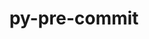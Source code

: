---
title: "py-pre-commit"
layout: cache
categories: [package, develop]
meta: {"versions": ["2.20.0"], "compilers": ["gcc@=11.1.0"], "oss": ["ubuntu20.04"], "platforms": ["linux"], "targets": ["ppc64le", "x86_64_v3"], "stacks": ["data-vis-sdk", "e4s", "e4s-power"], "num_specs": 16, "num_specs_by_stack": {"e4s-power": 6, "data-vis-sdk": 6, "e4s": 4}}
spec_details: [{"hash": "wyo6ztfi6fct5sxriziyrp3nx3no3pfj", "compiler": "gcc@=11.1.0", "versions": ["2.20.0"], "os": "ubuntu20.04", "platform": "linux", "target": "ppc64le", "variants": ["build_system=python_pip"], "stacks": ["e4s-power"], "size": "-", "tarball": "https://binaries.spack.io/develop/build_cache/linux-ubuntu20.04-ppc64le/gcc-11.1.0/py-pre-commit-2.20.0/linux-ubuntu20.04-ppc64le-gcc-11.1.0-py-pre-commit-2.20.0-wyo6ztfi6fct5sxriziyrp3nx3no3pfj.spack"}, {"hash": "62yq7lss7y7pha62rpz6ficszhgws5xk", "compiler": "gcc@=11.1.0", "versions": ["2.20.0"], "os": "ubuntu20.04", "platform": "linux", "target": "ppc64le", "variants": ["build_system=python_pip"], "stacks": ["e4s-power"], "size": "-", "tarball": "https://binaries.spack.io/develop/build_cache/linux-ubuntu20.04-ppc64le/gcc-11.1.0/py-pre-commit-2.20.0/linux-ubuntu20.04-ppc64le-gcc-11.1.0-py-pre-commit-2.20.0-62yq7lss7y7pha62rpz6ficszhgws5xk.spack"}, {"hash": "4tai3rchyxxdeff47m3m35ae7b65yjhp", "compiler": "gcc@=11.1.0", "versions": ["2.20.0"], "os": "ubuntu20.04", "platform": "linux", "target": "ppc64le", "variants": ["build_system=python_pip"], "stacks": ["e4s-power"], "size": "-", "tarball": "https://binaries.spack.io/develop/build_cache/linux-ubuntu20.04-ppc64le/gcc-11.1.0/py-pre-commit-2.20.0/linux-ubuntu20.04-ppc64le-gcc-11.1.0-py-pre-commit-2.20.0-4tai3rchyxxdeff47m3m35ae7b65yjhp.spack"}, {"hash": "zbq4nufsk6abha3awtnijvj4g4jwmrfd", "compiler": "gcc@=11.1.0", "versions": ["2.20.0"], "os": "ubuntu20.04", "platform": "linux", "target": "ppc64le", "variants": ["build_system=python_pip"], "stacks": ["e4s-power"], "size": "-", "tarball": "https://binaries.spack.io/develop/build_cache/linux-ubuntu20.04-ppc64le/gcc-11.1.0/py-pre-commit-2.20.0/linux-ubuntu20.04-ppc64le-gcc-11.1.0-py-pre-commit-2.20.0-zbq4nufsk6abha3awtnijvj4g4jwmrfd.spack"}, {"hash": "y5dz6eon2keg2jpjxjzmqizcvcp3xkl4", "compiler": "gcc@=11.1.0", "versions": ["2.20.0"], "os": "ubuntu20.04", "platform": "linux", "target": "ppc64le", "variants": ["build_system=python_pip"], "stacks": ["e4s-power"], "size": "-", "tarball": "https://binaries.spack.io/develop/build_cache/linux-ubuntu20.04-ppc64le/gcc-11.1.0/py-pre-commit-2.20.0/linux-ubuntu20.04-ppc64le-gcc-11.1.0-py-pre-commit-2.20.0-y5dz6eon2keg2jpjxjzmqizcvcp3xkl4.spack"}, {"hash": "zwyq2lxwg6h7madbwplbqcgidjmwy4ab", "compiler": "gcc@=11.1.0", "versions": ["2.20.0"], "os": "ubuntu20.04", "platform": "linux", "target": "ppc64le", "variants": ["build_system=python_pip"], "stacks": ["e4s-power"], "size": "-", "tarball": "https://binaries.spack.io/develop/build_cache/linux-ubuntu20.04-ppc64le/gcc-11.1.0/py-pre-commit-2.20.0/linux-ubuntu20.04-ppc64le-gcc-11.1.0-py-pre-commit-2.20.0-zwyq2lxwg6h7madbwplbqcgidjmwy4ab.spack"}, {"hash": "52xqn2eeg524f5c7pysmcgjweegxxkf6", "compiler": "gcc@=11.1.0", "versions": ["2.20.0"], "os": "ubuntu20.04", "platform": "linux", "target": "x86_64_v3", "variants": ["build_system=python_pip"], "stacks": ["data-vis-sdk"], "size": "-", "tarball": "https://binaries.spack.io/develop/build_cache/linux-ubuntu20.04-x86_64_v3/gcc-11.1.0/py-pre-commit-2.20.0/linux-ubuntu20.04-x86_64_v3-gcc-11.1.0-py-pre-commit-2.20.0-52xqn2eeg524f5c7pysmcgjweegxxkf6.spack"}, {"hash": "6ixy4if4jmgtpsqwgxa57kunzy236pqp", "compiler": "gcc@=11.1.0", "versions": ["2.20.0"], "os": "ubuntu20.04", "platform": "linux", "target": "x86_64_v3", "variants": ["build_system=python_pip"], "stacks": ["data-vis-sdk"], "size": "-", "tarball": "https://binaries.spack.io/develop/build_cache/linux-ubuntu20.04-x86_64_v3/gcc-11.1.0/py-pre-commit-2.20.0/linux-ubuntu20.04-x86_64_v3-gcc-11.1.0-py-pre-commit-2.20.0-6ixy4if4jmgtpsqwgxa57kunzy236pqp.spack"}, {"hash": "kg6nx3qtkvgp4iyygoxc6zcl3ykek5ng", "compiler": "gcc@=11.1.0", "versions": ["2.20.0"], "os": "ubuntu20.04", "platform": "linux", "target": "x86_64_v3", "variants": ["build_system=python_pip"], "stacks": ["data-vis-sdk"], "size": "-", "tarball": "https://binaries.spack.io/develop/build_cache/linux-ubuntu20.04-x86_64_v3/gcc-11.1.0/py-pre-commit-2.20.0/linux-ubuntu20.04-x86_64_v3-gcc-11.1.0-py-pre-commit-2.20.0-kg6nx3qtkvgp4iyygoxc6zcl3ykek5ng.spack"}, {"hash": "lws6bxknriynsir6evklvjqvh2wstior", "compiler": "gcc@=11.1.0", "versions": ["2.20.0"], "os": "ubuntu20.04", "platform": "linux", "target": "x86_64_v3", "variants": ["build_system=python_pip"], "stacks": ["e4s"], "size": "-", "tarball": "https://binaries.spack.io/develop/build_cache/linux-ubuntu20.04-x86_64_v3/gcc-11.1.0/py-pre-commit-2.20.0/linux-ubuntu20.04-x86_64_v3-gcc-11.1.0-py-pre-commit-2.20.0-lws6bxknriynsir6evklvjqvh2wstior.spack"}, {"hash": "ss63ob4ewyv2zxxx2rhwostezaidowlh", "compiler": "gcc@=11.1.0", "versions": ["2.20.0"], "os": "ubuntu20.04", "platform": "linux", "target": "x86_64_v3", "variants": ["build_system=python_pip"], "stacks": ["data-vis-sdk"], "size": "-", "tarball": "https://binaries.spack.io/develop/build_cache/linux-ubuntu20.04-x86_64_v3/gcc-11.1.0/py-pre-commit-2.20.0/linux-ubuntu20.04-x86_64_v3-gcc-11.1.0-py-pre-commit-2.20.0-ss63ob4ewyv2zxxx2rhwostezaidowlh.spack"}, {"hash": "n5ghvuteawhb3jychoiubi5xqe42rguc", "compiler": "gcc@=11.1.0", "versions": ["2.20.0"], "os": "ubuntu20.04", "platform": "linux", "target": "x86_64_v3", "variants": ["build_system=python_pip"], "stacks": ["data-vis-sdk"], "size": "-", "tarball": "https://binaries.spack.io/develop/build_cache/linux-ubuntu20.04-x86_64_v3/gcc-11.1.0/py-pre-commit-2.20.0/linux-ubuntu20.04-x86_64_v3-gcc-11.1.0-py-pre-commit-2.20.0-n5ghvuteawhb3jychoiubi5xqe42rguc.spack"}, {"hash": "4dz6zvsinon7iv2oklrsmov5i6c6hqrt", "compiler": "gcc@=11.1.0", "versions": ["2.20.0"], "os": "ubuntu20.04", "platform": "linux", "target": "x86_64_v3", "variants": ["build_system=python_pip"], "stacks": ["data-vis-sdk"], "size": "-", "tarball": "https://binaries.spack.io/develop/build_cache/linux-ubuntu20.04-x86_64_v3/gcc-11.1.0/py-pre-commit-2.20.0/linux-ubuntu20.04-x86_64_v3-gcc-11.1.0-py-pre-commit-2.20.0-4dz6zvsinon7iv2oklrsmov5i6c6hqrt.spack"}, {"hash": "ietmhhnvz2flirt5q2wa3tuk4j37vtk7", "compiler": "gcc@=11.1.0", "versions": ["2.20.0"], "os": "ubuntu20.04", "platform": "linux", "target": "x86_64_v3", "variants": ["build_system=python_pip"], "stacks": ["e4s"], "size": "-", "tarball": "https://binaries.spack.io/develop/build_cache/linux-ubuntu20.04-x86_64_v3/gcc-11.1.0/py-pre-commit-2.20.0/linux-ubuntu20.04-x86_64_v3-gcc-11.1.0-py-pre-commit-2.20.0-ietmhhnvz2flirt5q2wa3tuk4j37vtk7.spack"}, {"hash": "nvefewhgdzdn72gyas5yfrlbaark76rd", "compiler": "gcc@=11.1.0", "versions": ["2.20.0"], "os": "ubuntu20.04", "platform": "linux", "target": "x86_64_v3", "variants": ["build_system=python_pip"], "stacks": ["e4s"], "size": "-", "tarball": "https://binaries.spack.io/develop/build_cache/linux-ubuntu20.04-x86_64_v3/gcc-11.1.0/py-pre-commit-2.20.0/linux-ubuntu20.04-x86_64_v3-gcc-11.1.0-py-pre-commit-2.20.0-nvefewhgdzdn72gyas5yfrlbaark76rd.spack"}, {"hash": "uutfnzscyzn5ksh6o5mvi5so6id4rbnf", "compiler": "gcc@=11.1.0", "versions": ["2.20.0"], "os": "ubuntu20.04", "platform": "linux", "target": "x86_64_v3", "variants": ["build_system=python_pip"], "stacks": ["e4s"], "size": "-", "tarball": "https://binaries.spack.io/develop/build_cache/linux-ubuntu20.04-x86_64_v3/gcc-11.1.0/py-pre-commit-2.20.0/linux-ubuntu20.04-x86_64_v3-gcc-11.1.0-py-pre-commit-2.20.0-uutfnzscyzn5ksh6o5mvi5so6id4rbnf.spack"}]
---